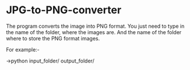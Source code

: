 # JPG-to-PNG-converter

The program converts the image into PNG format.
You just need to type in the name of the folder, where the images are.
And the name of the folder where to store the PNG format images.


For example:-

->python input_folder/ output_folder/
